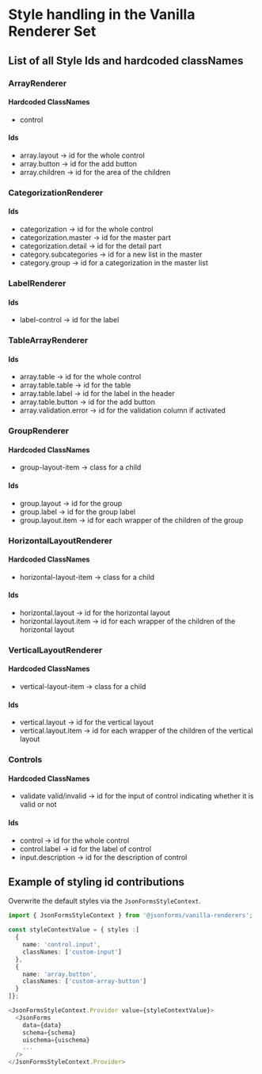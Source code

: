 # Style handling in the Vanilla Renderer Set
## List of all Style Ids and hardcoded classNames
### ArrayRenderer
#### Hardcoded ClassNames
- control
#### Ids
- array.layout &rightarrow; id for the whole control
- array.button &rightarrow; id for the add button
- array.children &rightarrow; id for the area of the children
### CategorizationRenderer
#### Ids
- categorization &rightarrow; id for the whole control
- categorization.master &rightarrow; id for the master part
- categorization.detail &rightarrow; id for the detail part
- category.subcategories &rightarrow; id for a new list in the master
- category.group &rightarrow; id for a categorization in the master list
### LabelRenderer
#### Ids
- label-control &rightarrow; id for the label
### TableArrayRenderer
#### Ids
- array.table &rightarrow; id for the whole control
- array.table.table &rightarrow; id for the table
- array.table.label &rightarrow; id for the label in the header
- array.table.button &rightarrow; id for the add button
- array.validation.error &rightarrow; id for the validation column if activated
### GroupRenderer
#### Hardcoded ClassNames
- group-layout-item &rightarrow; class for a child
#### Ids
- group.layout &rightarrow; id for the group
- group.label &rightarrow; id for the group label
- group.layout.item &rightarrow; id for each wrapper of the children of the group
### HorizontalLayoutRenderer
#### Hardcoded ClassNames
- horizontal-layout-item &rightarrow; class for a child
#### Ids
- horizontal.layout &rightarrow; id for the horizontal layout
- horizontal.layout.item &rightarrow; id for each wrapper of the children of the horizontal layout
### VerticalLayoutRenderer
#### Hardcoded ClassNames
- vertical-layout-item &rightarrow; class for a child
#### Ids
- vertical.layout &rightarrow; id for the vertical layout
- vertical.layout.item &rightarrow; id for each wrapper of the children of the vertical layout
### Controls
#### Hardcoded ClassNames
- validate valid/invalid &rightarrow; id for the input of control indicating whether it is valid or not
#### Ids
- control &rightarrow; id for the whole control
- control.label &rightarrow; id for the label of control
- input.description &rightarrow; id for the description of control

## Example of styling id contributions
Overwrite the default styles via the `JsonFormsStyleContext`.

```typescript
import { JsonFormsStyleContext } from '@jsonforms/vanilla-renderers';

const styleContextValue = { styles :[
  {
    name: 'control.input',
    classNames: ['custom-input']
  },
  {
    name: 'array.button',
    classNames: ['custom-array-button']
  }
]};

<JsonFormsStyleContext.Provider value={styleContextValue}>
  <JsonForms
    data={data}
    schema={schema}
    uischema={uischema}
    ...
  />
</JsonFormsStyleContext.Provider>
```
